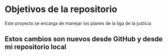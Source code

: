 # Objetivos de la repositorio

Este proyecto se encarga de manejar los planes de la liga de la justicia


## Estos cambios son nuevos desde GitHub y desde mi repositorio local


